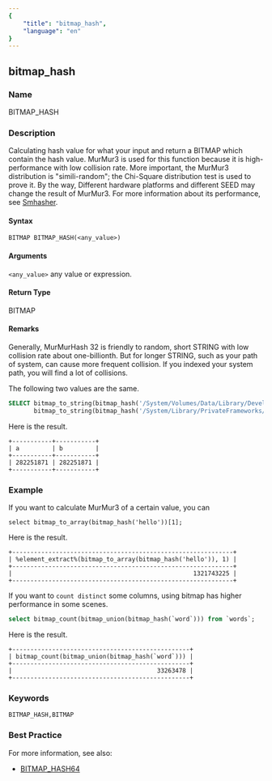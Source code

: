 ```yaml
---
{
    "title": "bitmap_hash",
    "language": "en"
}
---
```


<!-- 
Licensed to the Apache Software Foundation (ASF) under one
or more contributor license agreements.  See the NOTICE file
distributed with this work for additional information
regarding copyright ownership.  The ASF licenses this file
to you under the Apache License, Version 2.0 (the
"License"); you may not use this file except in compliance
with the License.  You may obtain a copy of the License at

  http://www.apache.org/licenses/LICENSE-2.0

Unless required by applicable law or agreed to in writing,
software distributed under the License is distributed on an
"AS IS" BASIS, WITHOUT WARRANTIES OR CONDITIONS OF ANY
KIND, either express or implied.  See the License for the
specific language governing permissions and limitations
under the License.
-->

## bitmap_hash

### Name

BITMAP_HASH

### Description

Calculating hash value for what your input and return a BITMAP which contain the hash value. MurMur3 is used for this function because it is high-performance with low collision rate. More important, the MurMur3 distribution is "simili-random"; the Chi-Square distribution test is used to prove it. By the way, Different hardware platforms and different SEED may change the result of MurMur3. For more information about its performance, see [Smhasher](http://rurban.github.io/smhasher/).

#### Syntax

`BITMAP BITMAP_HASH(<any_value>)`

#### Arguments

`<any_value>`
any value or expression. 

#### Return Type

BITMAP

#### Remarks

Generally, MurMurHash 32 is friendly to random, short STRING with low collision rate about one-billionth. But for longer STRING, such as your path of system, can cause more frequent collision. If you indexed your system path, you will find a lot of collisions.

The following two values are the same.

```sql
SELECT bitmap_to_string(bitmap_hash('/System/Volumes/Data/Library/Developer/CommandLineTools/SDKs/MacOSX12.3.sdk/System/Library/Frameworks/KernelManagement.framework/KernelManagement.tbd')) AS a ,
       bitmap_to_string(bitmap_hash('/System/Library/PrivateFrameworks/Install.framework/Versions/Current/Resources/es_419.lproj/Architectures.strings')) AS b;
```

Here is the result.

```text
+-----------+-----------+
| a         | b         |
+-----------+-----------+
| 282251871 | 282251871 |
+-----------+-----------+
```

### Example

If you want to calculate MurMur3 of a certain value, you can

```
select bitmap_to_array(bitmap_hash('hello'))[1];
```

Here is the result.

```text
+-------------------------------------------------------------+
| %element_extract%(bitmap_to_array(bitmap_hash('hello')), 1) |
+-------------------------------------------------------------+
|                                                  1321743225 |
+-------------------------------------------------------------+
```

If you want to `count distinct` some columns, using bitmap has higher performance in some scenes. 

```sql
select bitmap_count(bitmap_union(bitmap_hash(`word`))) from `words`;
```

Here is the result.

```text
+-------------------------------------------------+
| bitmap_count(bitmap_union(bitmap_hash(`word`))) |
+-------------------------------------------------+
|                                        33263478 |
+-------------------------------------------------+
```

### Keywords

    BITMAP_HASH,BITMAP

### Best Practice

For more information, see also:
- [BITMAP_HASH64](./bitmap-hash64.md)
